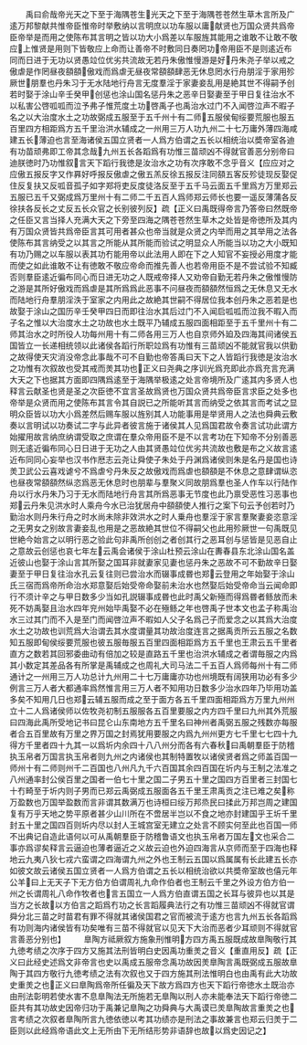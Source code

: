 <!-- { "loadSidebar": true } -->
　　禹曰俞哉帝光天之下至于海隅苍生光天之下至于海隅苍苍然生草木言所及广逺万邦黎献共惟帝臣惟帝时举敷纳以言明庶以功车服以庸献贤也万国众贤共爲帝臣帝举是而用之使陈布其言明之皆以功大小爲差以车服旌其能用之谁敢不让敢不敬应上惟贤是用则下皆敬应上命而让善帝不时敷同日奏罔功帝用臣不是则逺近布同而日进于无功以贤愚竝位优劣共流故无若丹朱傲惟慢游是好丹朱尧子举以戒之傲虐是作罔昼夜頟頟傲戏而爲虐无昼夜常頟頟肆恶无休息罔水行舟朋淫于家用殄厥世朋羣也丹朱习于无水陆地行舟言无度羣淫于家妻妾乱用是絶其世不得嗣予创若时娶于涂山辛壬癸甲创惩也涂山国名惩丹朱之恶辛日娶妻至于甲日复往治水不以私害公啓呱呱而泣予弗子惟荒度土功啓禹子也禹治水过门不入闻啓泣声不暇子名之以大治度水土之功故弼成五服至于五千州十有二师五服侯甸绥要荒服也服五百里四方相距爲方五千里治洪水辅成之一州用三万人功九州二十七万庸外薄四海咸建五长薄迫也言至海诸侯五国立贤者一人爲方伯谓之五长以相统治以奬帝室各迪有功苗顽弗即工帝其念哉九州五长各蹈爲有功惟三苗顽凶不得就官善恶分别帝曰迪朕徳时乃功惟叙言天下蹈行我徳是汝治水之功有次序敢不念乎音义【应应对之应傲五报反字又作奡好呼报反傲虐之傲五羔反徐五报反注同頟五客反殄徒现反娶促住反复扶又反呱音孤子如字郑将吏反度徒洛反至于五千马云面五千里爲方万里郑云五服已五千又弼成爲万里州十有二师二千五百人爲师郑云师长也要一遥反薄蒲各反徐扶各反长之丈反五长众官之长别彼列反】疏【正义曰禹既得帝言乃答帝曰然既帝之任臣又言当择人充满大天之下旁至四海之隅苍苍然生草木之处皆是帝徳所及其内有万国众贤皆共爲帝臣言其可用者甚众也帝当就是众贤之内举而用之其举用之法各使陈布其言纳受之以其言之所能从其所能而验试之明显众人所能当以功之大小既知有功乃赐之以车服以表其功冇能用帝以此法用人即在下之人知官不妄授必用度才能而使之如此谁敢不让有徳敢不敬应帝命而推先善人也若帝用臣不是不尝试验不知臧否则羣臣逺近徧布同心而日进无功之人既戒帝择人又劝帝自勤无若丹朱之傲惟慢防之游是其所好傲戏而爲虐是其所爲爲此恶事不问昼夜而頟頟然恒爲之无休息又无水而陆地行舟羣朋淫泆于室家之内用此之故絶其世嗣不得居位我本创丹朱之恶若是也故娶于涂山之国历辛壬癸甲四日而即往治水其后过门不入闻启呱呱而泣我不暇入而子名之惟以大治度水土之功故也水土既平乃辅成五服四面相距至于五千里州十有二师其治水之时所役人功每州用十有二师各用三万人也自京师外廹及四海其间诸侯五国皆立一长递相统领以此诸侯各蹈行所职竝爲有功惟有三苗顽凶不能就官我以供勤之故得使天灾消没帝念此事哉不可不自勤也帝答禹曰天下之人皆蹈行我徳是汝治水之功惟有次叙故也受其戒而羙其功也正义曰尧典之序训光爲充即此亦爲充言充满大天之下也据其方面即四隅爲逺至于海隅举极逺之处言帝境所及广逺其内多贤人也释言云献圣也贤是圣之次臣徳不宜言圣故爲贤也万国众贤共爲帝臣言求臣之处多也帝举是众贤而用之使陈布其言令其自説已之所能听其言而纳受之依其言而考试之显明众臣皆以功大小爲差然后赐车服以旌别其人功能事用是举贤用人之法也舜典云敷奏以言明试以功奏试二字与此异者彼言施于诸侯其人见爲国君故令奏言试功此谓方始擢用故言纳庶纳谓受取之庶谓在羣众帝用臣不是不以言考功在下知帝不分别善恶则无逺近徧布同心日日进于无功之人由其贤愚竝位优劣共流故也敷是布之义故言逺近布同同心妄举也汉书作厯志云尧让舜使子朱处于丹渊爲诸侯则朱是名丹是国也诗羙卫武公云喜戏谑兮不爲虐兮丹朱反之故傲戏而爲虐也頟頟是不休息之意肆谓纵恣也昼夜常頟頟然纵恣爲恶无休息时也朋辈与羣聚义同故朋爲羣也圣人作车以行陆作舟以行水丹朱乃习于无水而陆地行舟言其所爲恶事无节度也此乃禀受恶性习恶事也郑云丹朱见洪水时人乘舟今水已治犹居舟中頟頟使人推行之案下句云予创若时乃勤治水则丹朱行舟之时水尚未除非效洪水之时人乗舟也羣淫于家言羣聚妻妾恣意淫之无男女之别故言妻妾乱也用是之恶故絶其世位不得嗣父也此用殄厥世一句禹既见世絶今始言之以明行恶之验此句非禹所创创之者创其行之恶耳创与惩皆是见恶自止之意故云创惩也哀七年左云禹会诸侯于涂山杜预云涂山在夀春县东北涂山国名盖近彼山也娶于涂山言其所娶之国耳非就妻家见妻也惩丹朱之恶故不可不勤故辛日娶妻至于甲日复往治水孔云复往则已尝治水而辍事成昬也郑云登用之年始娶于涂山氏三宿而爲帝所命治水郑意娶后始受帝命娶前未治水也然娶后始受帝命当云闻命即行不须计辛之与甲日数多少当如孔説辍事成昬也此时禹父新殛而得爲昬者鲧放而未死不妨禹娶且治水四年兖州始毕禹娶不必在殛鲧之年也啓禹子世本文也孟子称禹治水三过其门而不入是至门而闻啓泣声不暇如人父子名爲己子而爱念之以其爲大治度水土之功故也训荒爲大治谓去其水度谓量其功故治度连言之据禹贡所云五服之名数知五服即甸侯绥要荒服也彼五服毎服五百里四面相距爲方五千里也王肃云五千里者直方之数若其回邪委曲动有倍加之较是直路五千里也治洪水辅成之者谓毎服之内爲其小数定其差品各有所掌是禹辅成之也周礼大司马法二千五百人爲师每州十有二师通计之一州用三万人功总计九州用二十七万庸庸亦功也州境既有阔狭用功必有多少例言三万人者大都通率爲然惟言用三万人者不知用功日数多少治水四年乃毕用功盖多矣不知用几日也郑云辅五服而成之至于面方各五千里四面相距爲方万里九州州立十二人爲诸侯师以佐牧尧初制五服服各五百里要服之内方四千里曰九州其外荒服曰四海此禹所受地记书曰昆仑山东南地方五千里名曰神州者禹弼五服之残数亦每服者合五百里故有万里之界万国之封焉犹用要服之内爲九州州更方七千里七七四十九得方千里者四十九其一以爲圻内余四十八八州分而各有六春秋曰禹朝羣臣于防稽执玉帛者万国言执玉帛者则九州之内诸侯也其制特置牧以诸侯贤者爲之师盖百国一师州十有二师则州千二百国也八州凡九千六百国其余四百国在圻内与王制之法准之八州通率封公侯百里之国者一伯七十里之国二子男五十里之国四方百里者三封国七十冇畸至于圻内则子男而已郑云禹弼成五服面各五千里王肃禹贡之注已难之矣称万盈数也万国举盈数而言非谓其数满万也诗桓曰绥万邦烝民曰揉此万邦岂周之建国复有万乎天地之势平原者甚少山川所在不啻居半岂以不食之地亦封建国乎王圻千里封五十里之国四百则圻内尽以封人王城宫室无建立之处言不顾实何至此也百国一师不出典记自造此语何以可从禹朝羣臣于防稽鲁语文也执玉帛者万国左文也采合二事亦爲谬矣释言云逼迫也薄者逼近之义故云迫也外迫四海言从京师而至于四海也释地云九夷八狄七戎六蛮谓之四海谓九州之外也王制云五国以爲属属有长此建五长亦如彼文故云诸侯五国立贤者一人爲方伯谓之五长以相统治欲以共奬帝室故也僖元年公羊曰上无天子下无方伯方伯谓周礼九命作伯者也王制云千里之外设方伯方伯一州之长谓周礼八命作牧者也言五国立一人爲方伯直谓五国之长耳与彼异也以其是当方之长故以方伯言之蹈爲冇功之长言蹈履典法行之有功惟三苗顽凶不得就官谓舜分北三苗之时苗君有罪不得就其诸侯国君之官而被流于逺方也言九州五长各蹈爲有功则海内诸侯皆有功矣唯有三苗不得就官以见天下大治而恶者少耳顽则不得就官言善恶分别也】
　　臯陶方祗厥叙方施象刑惟明方四方禹五服既成故臯陶敬行其九徳考绩之次序于四方又施其法刑皆明白史因禹功重羙之音义【重直用反】疏【正义曰此经史述爲文非帝言也史以禹成五服帝念禹功故因羙臯陶言禹既弼成五服故臯陶于其四方敬行九徳考绩之法有次叙也又于四方施其刑法惟明白也由禹有此大功故史重羙之也正义曰臯陶爲帝所任徧及天下故方爲四方也天下蹈行帝徳水土既治亦由刑法彰明若使水害不息臯陶法无所施若无臯陶以刑人亦未能奉法天下蹈行帝徳二臣共有其功故史因帝归功于禹兼记臯陶之功舜典与大禹谟已羙臯陶故言重羙之也言考绩之次叙者臯陶所言九徳依徳以考其功绩亦是刑法之事故兼言也郑云归羙于二臣则以此经爲帝语此文上无所由下无所结形势非语辞也故以爲史因记之】
